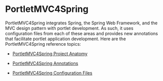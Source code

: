 # PortletMVC4Spring

PortletMVC4Spring integrates Spring, the Spring Web Framework, and the MVC design pattern with portlet development. As such, it uses configuration files from each of these areas and provides new annotations that facilitate portlet application development. Here are the PortletMVC4Spring reference topics:

* [PortletMVC4Spring Project Anatomy](/docs/7-2/reference/-/knowledge_base/r/portletmvc4spring-annotations)

* [PortletMVC4Spring Annotations](/docs/7-2/reference/-/knowledge_base/r/portletmvc4spring-annotations)

* [PortletMVC4Spring Configuration Files](/docs/7-2/reference/-/knowledge_base/r/portletmvc4spring-configuration-files)
